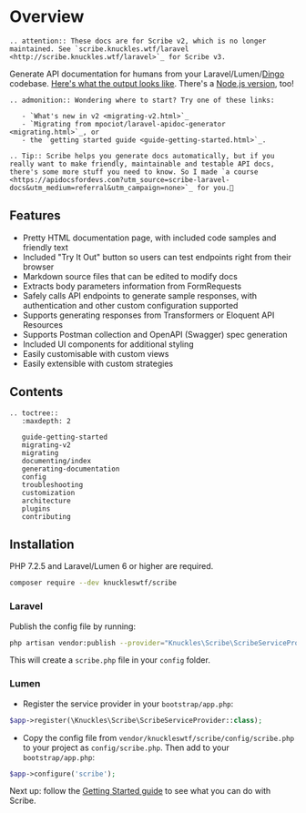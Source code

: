 # Overview

```eval_rst
.. attention:: These docs are for Scribe v2, which is no longer maintained. See `scribe.knuckles.wtf/laravel <http://scribe.knuckles.wtf/laravel>`_ for Scribe v3.
```

Generate API documentation for humans from your Laravel/Lumen/[Dingo](https://github.com/dingo/api) codebase. [Here's what the output looks like](https://shalvah.me/TheCensorshipAPI/). There's a [Node.js version](https://github.com/knuckleswtf/scribe-js), too!

```eval_rst
.. admonition:: Wondering where to start? Try one of these links:
   
   - `What's new in v2 <migrating-v2.html>`_
   - `Migrating from mpociot/laravel-apidoc-generator <migrating.html>`_, or
   - the `getting started guide <guide-getting-started.html>`_.
```

```eval_rst
.. Tip:: Scribe helps you generate docs automatically, but if you really want to make friendly, maintainable and testable API docs, there's some more stuff you need to know. So I made `a course <https://apidocsfordevs.com?utm_source=scribe-laravel-docs&utm_medium=referral&utm_campaign=none>`_ for you.🤗
```

## Features
- Pretty HTML documentation page, with included code samples and friendly text
- Included "Try It Out" button so users can test endpoints right from their browser
- Markdown source files that can be edited to modify docs
- Extracts body parameters information from FormRequests
- Safely calls API endpoints to generate sample responses, with authentication and other custom configuration supported
- Supports generating responses from Transformers or Eloquent API Resources
- Supports Postman collection and OpenAPI (Swagger) spec generation
- Included UI components for additional styling
- Easily customisable with custom views
- Easily extensible with custom strategies

## Contents
```eval_rst
.. toctree::
   :maxdepth: 2

   guide-getting-started
   migrating-v2
   migrating
   documenting/index
   generating-documentation
   config
   troubleshooting
   customization
   architecture
   plugins
   contributing
```

## Installation
PHP 7.2.5 and Laravel/Lumen 6 or higher are required.

```sh
composer require --dev knuckleswtf/scribe
```

### Laravel
Publish the config file by running:

```bash
php artisan vendor:publish --provider="Knuckles\Scribe\ScribeServiceProvider" --tag=scribe-config
```
This will create a `scribe.php` file in your `config` folder.

### Lumen
- Register the service provider in your `bootstrap/app.php`:

```php
$app->register(\Knuckles\Scribe\ScribeServiceProvider::class);
```

- Copy the config file from `vendor/knuckleswtf/scribe/config/scribe.php` to your project as `config/scribe.php`. Then add to your `bootstrap/app.php`:

```php
$app->configure('scribe');
```

Next up: follow the [Getting Started guide](./guide-getting-started.html) to see what you can do with Scribe.
